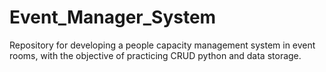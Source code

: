 # Event_Manager_System
Repository for developing a people capacity management system in event rooms, with the objective of practicing CRUD python and data storage.

